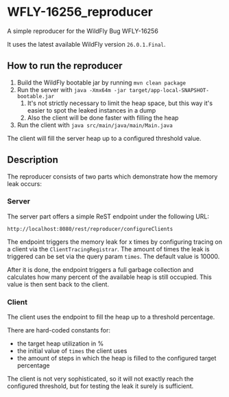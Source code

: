 # WFLY-16256_reproducer
A simple reproducer for the WildFly Bug WFLY-16256

It uses the latest available WildFly version `26.0.1.Final`.

## How to run the reproducer
1) Build the WildFly bootable jar by running `mvn clean package`
2) Run the server with `java -Xmx64m -jar target/app-local-SNAPSHOT-bootable.jar`
   1) It's not strictly necessary to limit the heap space, but this way it's easier to spot the leaked instances in a dump
   2) Also the client will be done faster with filling the heap
3) Run the client with `java src/main/java/main/Main.java`

The client will fill the server heap up to a configured threshold value.

## Description
The reproducer consists of two parts which demonstrate how the memory leak occurs:

### Server
The server part offers a simple ReST endpoint under the following URL: 

`http://localhost:8080/rest/reproducer/configureClients`

The endpoint triggers the memory leak for x times by configuring tracing on a client via the `ClientTracingRegistrar`.
The amount of times the leak is triggered can be set via the query param `times`. 
The default value is 10000.

After it is done, the endpoint triggers a full garbage collection and calculates how many percent of the available heap is still occupied.
This value is then sent back to the client.

### Client
The client uses the endpoint to fill the heap up to a threshold percentage.

There are hard-coded constants for: 
* the target heap utilization in %
* the initial value of `times` the client uses 
* the amount of steps in which the heap is filled to the configured target percentage

The client is not very sophisticated, so it will not exactly reach the configured threshold, 
but for testing the leak it surely is sufficient.